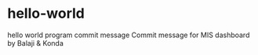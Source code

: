 # hello-world
hello world program
commit message
Commit message for MIS dashboard by Balaji & Konda
